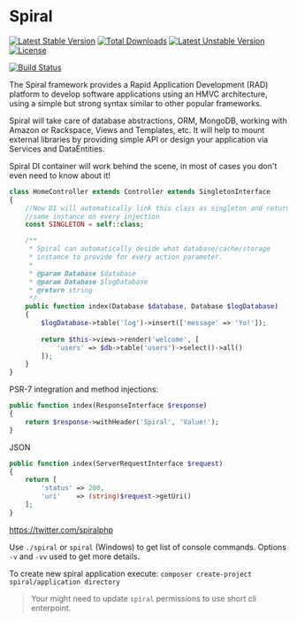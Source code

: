 # Spiral 
[![Latest Stable Version](https://poser.pugx.org/spiral/application/v/stable)](https://packagist.org/packages/spiral/application) [![Total Downloads](https://poser.pugx.org/spiral/application/downloads)](https://packagist.org/packages/spiral/application) [![Latest Unstable Version](https://poser.pugx.org/spiral/application/v/unstable)](https://packagist.org/packages/spiral/application) [![License](https://poser.pugx.org/spiral/application/license)](https://packagist.org/packages/spiral/application)

[![Build Status](https://travis-ci.org/spiral/application.svg?branch=master)](https://travis-ci.org/spiral/application)

The Spiral framework provides a Rapid Application Development (RAD) platform to develop software applications using an HMVC architecture, using a simple but strong syntax similar to other popular frameworks.

Spiral will take care of database abstractions, ORM, MongoDB, working with Amazon or Rackspace, Views and Templates, etc. It will help to mount external libraries by providing simple API or design your application via Services and DataEntities.

Spiral DI container will work behind the scene, in most of cases you don't even need to know about it!

```php
class HomeController extends Controller extends SingletonInterface
{
    //Now DI will automatically link this class as singleton and return 
    //same instance on every injection
    const SINGLETON = self::class;

    /**
     * Spiral can automatically deside what database/cache/storage
     * instance to provide for every action parameter.
     *
     * @param Database $database
     * @param Database $logDatabase
     * @return string
     */
    public function index(Database $database, Database $logDatabase)
    {
        $logDatabase->table('log')->insert(['message' => 'Yo!']);
    
        return $this->views->render('welcome', [
            'users' => $db->table('users')->select()->all()
        ]);
    }
}
```

PSR-7 integration and method injections:

```php
public function index(ResponseInterface $response)
{
    return $response->withHeader('Spiral', 'Value!');
}
```

JSON

```php
public function index(ServerRequestInterface $request)
{
    return [
        'status' => 200,
        'uri'    => (string)$request->getUri()
    ];
}
```

https://twitter.com/spiralphp

Use `./spiral` or `spiral` (Windows) to get list of console commands. Options `-v` and `-vv` used to get more details.

To create new spiral application execute: `composer create-project spiral/application directory`
> Your might need to update `spiral` permissions to use short cli enterpoint.
